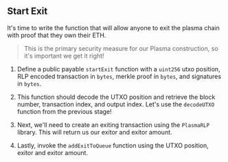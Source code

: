 ## Start Exit 

It's time to write the function that will allow anyone to exit the plasma chain with proof that they own their ETH. 

>This is the primary security measure for our Plasma construction, so it's important we get it right! 

1. Define a public payable `startExit` function with a `uint256` utxo position, RLP encoded transaction in `bytes`, merkle proof in `bytes`, and signatures in `bytes`. 

2. This function should decode the UTXO position and retrieve the block number, transaction index, and output index. Let's use the `decodeUTXO` function from the previous stage!

3. Next, we'll need to create an exiting transaction using the `PlasmaRLP` library. This will return us our exitor and exitor amount. 

4. Lastly, invoke the `addExitToQueue` function using the UTXO position, exitor and exitor amount. 